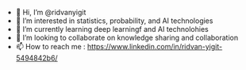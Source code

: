 - 👋 Hi, I’m @ridvanyigit
- 👀 I’m interested in statistics, probability, and AI technologies
- 🌱 I’m currently learning deep learningf and AI technolohies
- 💞️ I’m looking to collaborate on knowledge sharing and collaboration
- 📫 How to reach me : https://www.linkedin.com/in/ridvan-yigit-5494842b6/

<!---
ridvanyigit/ridvanyigit is a ✨ special ✨ repository because its `README.md` (this file) appears on your GitHub profile.
You can click the Preview link to take a look at your changes.
--->
